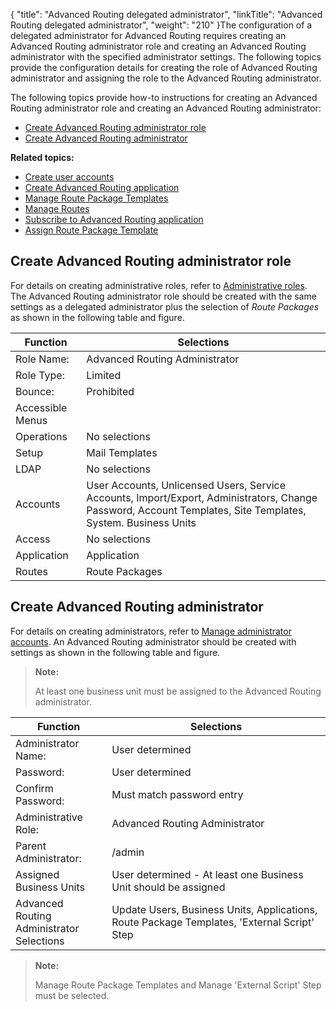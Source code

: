 {
    "title": "Advanced Routing delegated administrator",
    "linkTitle": "Advanced Routing delegated administrator",
    "weight": "210"
}The configuration of a delegated administrator for <span class="mc-variable my_project_variables.Advanced_Routing variable">Advanced Routing</span> requires creating an <span class="mc-variable my_project_variables.Advanced_Routing variable">Advanced Routing</span> administrator role and creating an <span class="mc-variable my_project_variables.Advanced_Routing variable">Advanced Routing</span> administrator with the specified administrator settings. The following topics provide the configuration details for creating the role of <span class="mc-variable my_project_variables.Advanced_Routing variable">Advanced Routing</span> administrator and assigning the role to the <span class="mc-variable my_project_variables.Advanced_Routing variable">Advanced Routing</span> administrator.

The following topics provide how-to instructions for creating an <span class="mc-variable my_project_variables.Advanced_Routing variable">Advanced Routing</span> administrator role and creating an <span class="mc-variable my_project_variables.Advanced_Routing variable">Advanced Routing</span> administrator:

-   <a href="#Create_role" class="MCXref xref">Create Advanced Routing administrator role</a>
-   <a href="#Create_admin" class="MCXref xref">Create Advanced Routing administrator</a>

**Related topics:**

-   <a href="../t_st_create_user_accounts" class="MCXref xref">Create user accounts</a>
-   <a href="../t_st_create_advanced_routing_application" class="MCXref xref">Create Advanced Routing application</a>
-   <a href="../t_st_manage_route_package_templates" class="MCXref xref">Manage Route Package Templates</a>
-   <a href="../t_st_manage_routes" class="MCXref xref">Manage Routes</a>
-   <a href="../t_st_subscribe_advanced_routing_application" class="MCXref xref">Subscribe to Advanced Routing application</a>
-   <a href="../t_st_assign_route_package_template" class="MCXref xref">Assign Route Package Template</a>

<span id="Create_role"></span>

## Create <span class="mc-variable my_project_variables.Advanced_Routing variable">Advanced Routing</span> administrator role

For details on creating administrative roles, refer to <a href="../../../c_st_advancedaccountadministration/c_st_administrativeroles" class="MCXref xref">Administrative roles</a>. The <span class="mc-variable my_project_variables.Advanced_Routing variable">Advanced Routing</span> administrator role should be created with the same settings as a delegated administrator plus the selection of *Route Packages* as shown in the following table and figure.

<table>
   <thead>
      <tr>
<th class="HeadE-Column1-Header1">Function         </th>
<th class="HeadD-Column1-Header1">Selections         </th>
      </tr>
   </thead>
   <tbody>
      <tr>
         <td>Role Name:         </td>
         <td><span class="mc-variable my_project_variables.Advanced_Routing variable">Advanced Routing</span> Administrator         </td>
      </tr>
      <tr>
         <td>Role Type:         </td>
         <td>Limited         </td>
      </tr>
      <tr>
         <td>Bounce:         </td>
         <td>Prohibited         </td>
      </tr>
      <tr>
         <td>Accessible Menus         </td>
      </tr>
      <tr>
         <td>Operations         </td>
         <td>No selections         </td>
      </tr>
      <tr>
         <td>Setup         </td>
         <td>Mail Templates         </td>
      </tr>
      <tr>
         <td>LDAP         </td>
         <td>No selections         </td>
      </tr>
      <tr>
         <td>Accounts         </td>
         <td>User Accounts, Unlicensed Users, Service Accounts, Import/Export, Administrators, Change Password, Account Templates, Site Templates, System. Business Units         </td>
      </tr>
      <tr>
         <td>Access         </td>
         <td>No selections         </td>
      </tr>
      <tr>
         <td>Application         </td>
         <td>Application         </td>
      </tr>
      <tr>
         <td>Routes         </td>
         <td>Route Packages         </td>
      </tr>
   </tbody>
</table>

<span id="Create_admin"></span>

## Create <span class="mc-variable my_project_variables.Advanced_Routing variable">Advanced Routing</span> administrator

For details on creating administrators, refer to <a href="../../../c_st_advancedaccountadministration/c_st_manageadministratoraccounts" class="MCXref xref">Manage administrator accounts</a>. An <span class="mc-variable my_project_variables.Advanced_Routing variable">Advanced Routing</span> administrator should be created with settings as shown in the following table and figure.

> **Note:**
>
> At least one business unit must be assigned to the Advanced Routing administrator.

<table>
   <thead>
      <tr>
<th class="HeadE-Column1-Header1">Function         </th>
<th class="HeadD-Column1-Header1">Selections         </th>
      </tr>
   </thead>
   <tbody>
      <tr>
         <td>Administrator Name:         </td>
         <td>User determined         </td>
      </tr>
      <tr>
         <td>Password:         </td>
         <td>User determined         </td>
      </tr>
      <tr>
         <td>Confirm Password:         </td>
         <td>Must match password entry         </td>
      </tr>
      <tr>
         <td>Administrative Role:         </td>
         <td><span class="mc-variable my_project_variables.Advanced_Routing variable">Advanced Routing</span> Administrator         </td>
      </tr>
      <tr>
         <td>Parent Administrator:         </td>
         <td>/admin         </td>
      </tr>
      <tr>
         <td>Assigned Business Units         </td>
         <td>User determined - At least one Business Unit should be assigned         </td>
      </tr>
      <tr>
         <td><span class="mc-variable my_project_variables.Advanced_Routing variable">Advanced Routing</span><br />
Administrator Selections         </td>
         <td>Update Users, Business Units, Applications, Route Package Templates, 'External Script' Step         </td>
      </tr>
   </tbody>
</table>

> **Note:**
>
> Manage Route Package Templates and Manage 'External Script' Step must be selected.
